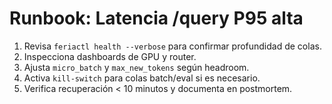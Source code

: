 <!-- cspell:disable -->
# Runbook: Latencia /query P95 alta

1. Revisa `feriactl health --verbose` para confirmar profundidad de colas.
2. Inspecciona dashboards de GPU y router.
3. Ajusta `micro_batch` y `max_new_tokens` según headroom.
4. Activa `kill-switch` para colas batch/eval si es necesario.
5. Verifica recuperación < 10 minutos y documenta en postmortem.
